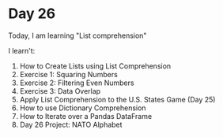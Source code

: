 # Day 26

Today, I am learning "List comprehension"

I learn't:

1. How to Create Lists using List Comprehension
2. Exercise 1: Squaring Numbers
3. Exercise 2: Filtering Even Numbers
4. Exercise 3: Data Overlap
5. Apply List Comprehension to the U.S. States Game (Day 25)
6. How to use Dictionary Comprehension
7. How to Iterate over a Pandas DataFrame
8. Day 26 Project: NATO Alphabet
